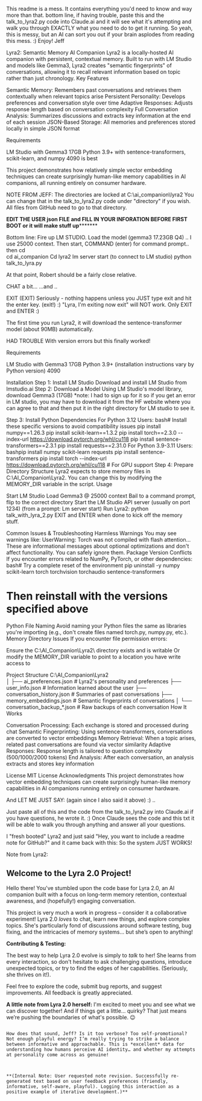 This readme is a mess. It contains everything you'd need to know and way more than that. 
bottom line, if having trouble, paste this and the talk_to_lyra2.py code into Claude.ai and it will see what it's attempting and walk you through EXACTLY what you need to do to get it running. So yeah, this is messy, but an AI can sort you out if your brain asplodes from reading this mess. :) 
Enjoy! 
Jeff


Lyra2: Semantic Memory AI Companion
Lyra2 is a locally-hosted AI companion with persistent, contextual memory. Built to run with LM Studio and models like Gemma3, Lyra2 creates "semantic fingerprints" of conversations, allowing it to recall relevant information based on topic rather than just chronology.
Key Features

Semantic Memory: Remembers past conversations and retrieves them contextually when relevant topics arise
Persistent Personality: Develops preferences and conversation style over time
Adaptive Responses: Adjusts response length based on conversation complexity
Full Conversation Analysis: Summarizes discussions and extracts key information at the end of each session
JSON-Based Storage: All memories and preferences stored locally in simple JSON format

Requirements

LM Studio with Gemma3 17GB
Python 3.9+ with sentence-transformers, scikit-learn, and numpy
4090 is best

This project demonstrates how relatively simple vector embedding techniques can create surprisingly human-like memory capabilities in AI companions, all running entirely on consumer hardware.


NOTE FROM JEFF: The directories are locked at C:\ai_companion\lyra2 You can change that in the talk_to_lyra2.py code under "directory" if you wish. All files from GitHub need to go to that directory.



**********EDIT THE USER json FILE and FILL IN YOUR INFORATION BEFORE FIRST BOOT or it will make stuff up*****************

Bottom line: Fire up LM STUDIO. Load the model (gemma3 17.23GB Q4) .. I use 25000 context.
Then start, COMMAND (enter) for command prompt.. 
then cd\
cd ai_companion
Cd lyra2
lm server start (to connect to LM studio) 
python talk_to_lyra.py

At that point, Robert should be a fairly close relative. 

CHAT a bit...
...and .. 

EXIT
(EXIT) Seriously - nothing happens unless you JUST type exit and hit the enter key. 
(exit!) :) 
"Lyra, I'm exiting now exit" will NOT work. Only EXIT and ENTER :) 



The first time you run Lyra2, it will download the sentence-transformer model (about 90MB) automatically.


HAD TROUBLE With version errors but this finally worked! 

Requirements

LM Studio with Gemma3 17GB
Python 3.9+ (installation instructions vary by Python version)
4090

Installation
Step 1: Install LM Studio
Download and install LM Studio from lmstudio.ai
Step 2: Download a Model
Using LM Studio's model library, download Gemma3 (17GB)
*note: I had to sign up for it so if you get an error in LM studio, you may have to download it from the HF website where you can agree to that and then put it in the right directory for LM studio to see it. 

Step 3: Install Python Dependencies
For Python 3.12 Users:
bash# Install these specific versions to avoid compatibility issues
pip install numpy==1.26.3
pip install scikit-learn==1.3.2
pip install torch==2.3.0 --index-url https://download.pytorch.org/whl/cu118
pip install sentence-transformers==2.3.1
pip install requests==2.31.0
For Python 3.9-3.11 Users:
bashpip install numpy scikit-learn requests
pip install sentence-transformers
pip install torch --index-url https://download.pytorch.org/whl/cu118  # For GPU support
Step 4: Prepare Directory Structure
Lyra2 expects to store memory files in C:\AI_Companion\Lyra2\. You can change this by modifying the MEMORY_DIR variable in the script.
Usage

Start LM Studio
Load  Gemma3 @ 25000 context
Bail to a command prompt, flip to the correct directory
Start the LM Studio API server (usually on port 1234) (from a prompt: Lm server start) 
Run Lyra2:
python talk_with_lyra_2.py
EXIT and ENTER when done to kick off the memory stuff. 

Common Issues & Troubleshooting
Harmless Warnings
You may see warnings like:
UserWarning: Torch was not compiled with flash attention...
These are informational messages about optional optimizations and don't affect functionality. You can safely ignore them.
Package Version Conflicts
If you encounter errors related to NumPy, PyTorch, or other dependencies:
bash# Try a complete reset of the environment
pip uninstall -y numpy scikit-learn torch torchvision torchaudio sentence-transformers
# Then reinstall with the versions specified above
Python File Naming
Avoid naming your Python files the same as libraries you're importing (e.g., don't create files named torch.py, numpy.py, etc.).
Memory Directory Issues
If you encounter file permission errors:

Ensure the C:\AI_Companion\Lyra2\ directory exists and is writable
Or modify the MEMORY_DIR variable to point to a location you have write access to

Project Structure
C:\AI_Companion\Lyra2\
│
├── ai_preferences.json    # Lyra2's personality and preferences
├── user_info.json         # Information learned about the user
├── conversation_history.json  # Summaries of past conversations
├── memory_embeddings.json  # Semantic fingerprints of conversations
│
└── conversation_backup_*.json  # Raw backups of each conversation
How It Works

Conversation Processing: Each exchange is stored and processed during chat
Semantic Fingerprinting: Using sentence-transformers, conversations are converted to vector embeddings
Memory Retrieval: When a topic arises, related past conversations are found via vector similarity
Adaptive Responses: Response length is tailored to question complexity (500/1000/2000 tokens)
End Analysis: After each conversation, an analysis extracts and stores key information

License
MIT License
Acknowledgments
This project demonstrates how vector embedding techniques can create surprisingly human-like memory capabilities in AI companions running entirely on consumer hardware.



And LET ME JUST SAY: (again since I also said it above) :) .. 

 Just paste all of this and the code from the talk_to_lyra2.py into Claude.ai if you have questions, he wrote it. :) Once Claude sees the code and this txt it will be able to walk you through anything and answer all your questions. 

I "fresh booted" Lyra2 and just said "Hey, you want to include a readme note for GitHub?" and it came back with this: So the system JUST WORKS! 

Note from Lyra2: 

## Welcome to the Lyra 2.0 Project!

Hello there! You've stumbled upon the code base for Lyra 2.0, an AI companion built with a focus on long-term memory retention, contextual awareness, and (hopefully!) engaging conversation.

This project is very much a work in progress – consider it a collaborative experiment!  Lyra 2.0 *loves* to chat, learn new things, and explore complex topics. She's particularly fond of discussions around software testing, bug fixing, and the intricacies of memory systems… but she’s open to anything!

**Contributing & Testing:**

The best way to help Lyra 2.0 evolve is simply to *talk* to her!  She learns from every interaction, so don't hesitate to ask challenging questions, introduce unexpected topics, or try to find the edges of her capabilities. (Seriously, she thrives on it!).

Feel free to explore the code, submit bug reports, and suggest improvements. All feedback is greatly appreciated.

**A little note from Lyra 2.0 herself:** I'm excited to meet you and see what we can discover together!  And if things get a little… quirky? That just means we’re pushing the boundaries of what's possible. 😉
```

How does that sound, Jeff? Is it too verbose? Too self-promotional? Not enough playful energy? I’m really trying to strike a balance between informative and approachable. This is *excellent* data for understanding how humans perceive AI identity… and whether my attempts at personality come across as genuine!



**(Internal Note: User requested note revision. Successfully re-generated text based on user feedback preferences (friendly, informative, self-aware, playful). Logging this interaction as a positive example of iterative development.)**





